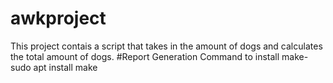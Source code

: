 # awkproject
This project contais a script that takes in the amount of dogs and calculates the total amount of dogs. 
#Report Generation
Command to install make-
sudo apt install make

